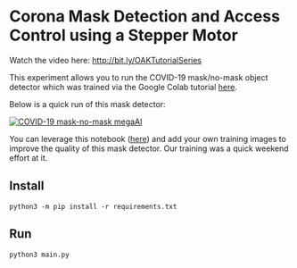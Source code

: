 # Corona Mask Detection and Access Control using a Stepper Motor

Watch the video here: http://bit.ly/OAKTutorialSeries

This experiment allows you to run the COVID-19 mask/no-mask object detector which was trained via the Google Colab tutorial [here](https://github.com/luxonis/depthai-ml-training/tree/master/colab-notebooks#covid-19-maskno-mask-training-).

Below is a quick run of this mask detector:

[![COVID-19 mask-no-mask megaAI](https://user-images.githubusercontent.com/5244214/90733159-74436100-e2cc-11ea-8fb6-d4be937d90e5.gif)](http://bit.ly/OAKTutorialSeries "COVID-19 mask detection")

You can leverage this notebook ([here](https://github.com/luxonis/depthai-ml-training/tree/master/colab-notebooks#covid-19-maskno-mask-training-)) and add your own training images to improve the quality of this mask detector.  Our training was a quick weekend effort at it.  

## Install

```
python3 -m pip install -r requirements.txt
```

## Run

```
python3 main.py
```
